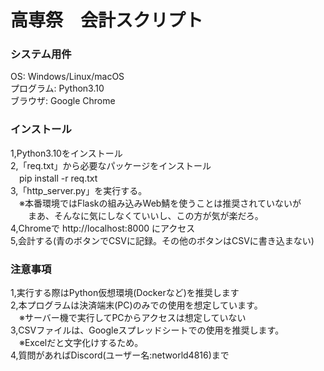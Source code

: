 # 高専祭　会計スクリプト

### システム用件  
OS: Windows/Linux/macOS  
プログラム: Python3.10  
ブラウザ: Google Chrome  
  
### インストール  
1,Python3.10をインストール  
2,「req.txt」から必要なパッケージをインストール  
　pip install -r req.txt  
3,「http_server.py」を実行する。  
　※本番環境ではFlaskの組み込みWeb鯖を使うことは推奨されていないが  
　　まあ、そんなに気にしなくていいし、この方が気が楽だろ。  
4,Chromeで http://localhost:8000 にアクセス  
5,会計する(青のボタンでCSVに記録。その他のボタンはCSVに書き込まない)  

### 注意事項  
1,実行する際はPython仮想環境(Dockerなど)を推奨します  
2,本プログラムは決済端末(PC)のみでの使用を想定しています。  
　※サーバー機で実行してPCからアクセスは想定していない  
3,CSVファイルは、Googleスプレッドシートでの使用を推奨します。  
　※Excelだと文字化けするため。  
4,質問があればDiscord(ユーザー名:networld4816)まで  